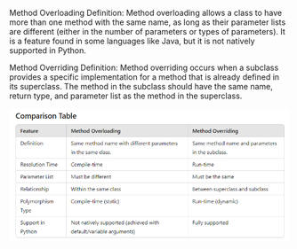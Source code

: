 Method Overloading
Definition: Method overloading allows a class to have more than one method with the same name, as long as their parameter lists are different (either in the number of parameters or types of parameters). It is a feature found in some languages like Java, but it is not natively supported in Python.

Method Overriding
Definition: Method overriding occurs when a subclass provides a specific implementation for a method that is already defined in its superclass. The method in the subclass should have the same name, return type, and parameter list as the method in the superclass.

![alt text](image.png)